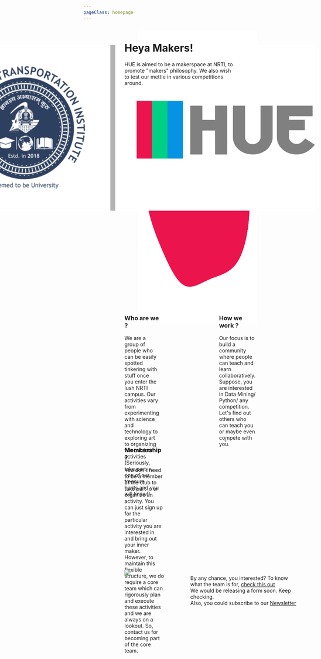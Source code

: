 ```yaml
---
pageClass: homepage
---
```


 <div class="hero grid-container-img">
 <!-- <img src="images/cover.jpg" style="width:100%;min-height:20vh;margin:0;height:40vh;"> -->
 <img class="blob" src="./images/red.svg" style="width:auto;min-height:20vh;margin:0;height:auto;max-height:40vh;">
 <img src="./images/comboLogo.png" style="width:auto;min-height:10vh;max-height:15vh;margin-top:40px;height:auto;right:100px;position:absolute;">
 </div>

<div style="top:-10vh;position:relative;" class="mainContent grid-container">
<div >
<h1>Heya Makers!</h1>
<div style="width: 300px;">
<p>
HUE is aimed to be a makerspace at NRTI, to promote "makers" philosophy. 
We also wish to test our mettle in various competitions around. 

</p>
</div></div>

<div>
<img class="blob" src="./images/blob-shape.svg" width=300px>
</div></div></div>


<div class="grid-container">
  <div >

<h3> Who are we ? </h3>

<p>

We are a group of people who can be easily spotted tinkering with stuff once you enter the lush NRTI campus. Our activities vary from experimenting with science and technology to exploring art to organizing fun outdoor activities (Seriously, take part in one of our treasure hunts and you will know!)

</p>

 </div>

  <div style="position:relative;">

  <h3> How we work ?</h3>

  <p>

Our focus is to build a community where people can teach and learn collaboratively. Suppose, you are interested in Data Mining/ Python/ any competition. Let's find out others who can teach you or maybe even compete with you. 

  </p>
  </div>

</div>
</div>

<div class="grid-container">
<div>
<h3> Membership ? </h3>

<p>

You don't need to be a member of the club to take part in or organize an activity. You can just sign up for the particular activity you are interested in and bring out your inner maker. 
However, to maintain this flexible structure, we do require a core team which can rigorously plan and execute these activities and we are always on a lookout. So, contact us for becoming part of the core team.

</p>
</div>


<div>
<img class="blob" src="./images/wantIn.png" width=200px>
</div>
</div>

<div class = "grid-container">
<div>
<img src="./images/team.gif" width="400px">
</div>
<div style="width:300px;"> 
<p>
By any chance, you interested? 
To know what the team is for, <a href="/hueloop/">check this out</a>
<br>
We would be releasing a form soon.
Keep checking. 
<br>
Also, you could subscribe to our <a href="http://eepurl.com/gXc91v">Newsletter</a></p>
</div>
</div>


<style>

.grid-container {
  display: grid;
  grid-template: 200px / auto auto;
  grid-gap: 100px;
  padding: 80px;
}

.grid-container > div {
  padding: 2rem 2rem;
}

.grid-container-img{
  display: grid;
  grid-template: 270px / auto auto;
  grid-gap: 20px;
  padding: 10px;
  padding-left:150px;
}


@media only screen and (max-width: 760px) {
    .grid-container {
  display: inline-block;
  padding: 0px;
}

.grid-container > div {
  padding: 0.5rem 0;
  margin: 0;
}
.grid-container-img{
  display: grid;
  grid-template: 180px / auto;
  grid-gap: 20px;
  padding: 15%;
}
}
</style>



